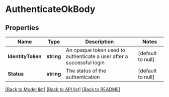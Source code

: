 # AuthenticateOkBody

## Properties
Name | Type | Description | Notes
------------ | ------------- | ------------- | -------------
**IdentityToken** | **string** | An opaque token used to authenticate a user after a successful login | [default to null]
**Status** | **string** | The status of the authentication | [default to null]

[[Back to Model list]](../README.md#documentation-for-models) [[Back to API list]](../README.md#documentation-for-api-endpoints) [[Back to README]](../README.md)

